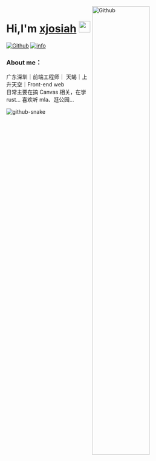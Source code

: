 <img width="55%" align="right" alt="Github" src="https://raw.githubusercontent.com/onimur/.github/master/.resources/git-header.svg" />

# Hi,I'm [xjosiah](https://hamburgerdog.github.io/) <img src="https://github.com/iampavangandhi/iampavangandhi/blob/master/gifs/emoji.gif?raw=true" width="30px"/>

[![Github](https://img.shields.io/badge/-Github-000?style=flat&logo=Github&logoColor=white)](https://github.com/hamburgerdog)
[![info](https://img.shields.io/badge/%E5%93%88%E5%96%BD%E5%95%8A-%E5%BF%AB%E7%82%B9%E4%B8%8B%E6%9D%A5%E5%92%AA%E8%A5%BF%E5%90%A7-blue?style=flat)](https://hamburgerdog.github.io/)
<br />

### About me：
广东深圳｜前端工程师｜ 天蝎｜上升天空｜Front-end web  
日常主要在搞 Canvas 相关，在学 rust... 喜欢听 mla、逛公园...

<picture>
  <source media="(prefers-color-scheme: dark)" srcset="github-snake-dark.svg" />
  <source media="(prefers-color-scheme: light)" srcset="github-snake.svg" />
  <img alt="github-snake" src="github-snake.svg" />
</picture>
